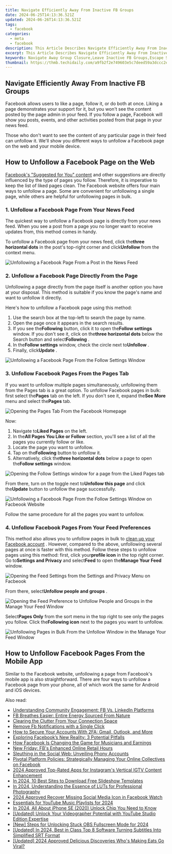 ```yaml
---
title: Navigate Efficiently Away From Inactive FB Groups
date: 2024-06-25T14:13:36.521Z
updated: 2024-06-26T14:13:36.521Z
tags:
  - facebook
categories:
  - meta
  - facebook
description: This Article Describes Navigate Efficiently Away From Inactive FB Groups
excerpt: This Article Describes Navigate Efficiently Away From Inactive FB Groups
keywords: Navigate Away Group Closure,Leave Inactive FB Groups,Escape Stale Facebook Clubs,Exit Dormant FB Communities,Disconnect Unused FB Sessions,Break Free From Idle Fb Groups,Forget Inert FB Pages
thumbnail: https://thmb.techidaily.com/a9fb2f2e749603e5c7deed59a3dccc2eb82bb973e6c7211350802c91feadcdaf.jpg
---
```


## Navigate Efficiently Away From Inactive FB Groups

 Facebook allows users to like a page, follow it, or do both at once. Liking a page demonstrates your support for it, but you won't see the content posted by the page admin in your feed. If you follow a page, Facebook will show you posts, events, and other activities posted from that page in your news feed.

 Those who don't want to see the content of any particular page in their feed can unfollow it. We'll show you different ways to unfollow a Facebook page on the web and your mobile device.

## How to Unfollow a Facebook Page on the Web

[Facebook's "Suggested for You" content](https://www.makeuseof.com/facebook-suggested-for-you-explained/) and other suggestions are directly influenced by the type of pages you follow. Therefore, it is imperative to keep the list of liked pages clean. The Facebook website offers four main ways to unfollow a page. Some are convenient for unfollowing a single page, while others are helpful for unfollowing pages in bulk.

### 1\. Unfollow a Facebook Page From Your News Feed

 The quickest way to unfollow a Facebook page is directly from your news feed. When you see a post from a page you no longer want to receive updates from, this method comes in handy.

 To unfollow a Facebook page from your news feed, click the**three horizontal dots** in the post's top-right corner and click**Unfollow <pagename>** from the context menu.

![Unfollowing a Facebook Page From a Post in the News Feed](https://static1.makeuseofimages.com/wordpress/wp-content/uploads/2023/10/1-unfollowing-a-facebook-page-from-a-post-in-the-news-feed.jpg)

### 2\. Unfollow a Facebook Page Directly From the Page

 Unfollowing a page directly from the page itself is another option you have at your disposal. This method is suitable if you know the page's name and want to unfollow it directly.

Here's how to unfollow a Facebook page using this method:

1. Use the search box at the top-left to search the page by name.
2. Open the page once it appears in the search results.
3. If you see the**Following** button, click it to open the**Follow settings** window. If you don't see it, click on the**three horizontal dots** below the Search button and select**Following** .
4. In the**Follow settings** window, check the circle next to**Unfollow** .
5. Finally, click**Update** .

![Unfollowing a Facebook Page From the Follow Settings Window](https://static1.makeuseofimages.com/wordpress/wp-content/uploads/2023/10/2-unfollowing-a-facebook-page-from-the-follow-settings-window.jpg)

### 3\. Unfollow Facebook Pages From the Pages Tab

 If you want to unfollow multiple pages simultaneously, unfollowing them from the Pages tab is a great option. To unfollow Facebook pages in bulk: first select the**Pages** tab on the left. If you don't see it, expand the**See More** menu and select the**Pages** tab.

![Opening the Pages Tab From the Facebook Homepage](https://static1.makeuseofimages.com/wordpress/wp-content/uploads/2023/10/3-opening-the-pages-tab-in-the-facebook-homepage-tab.jpg)

Now:

1. Navigate to**Liked Pages** on the left.
2. In the**All Pages You Like or Follow** section, you'll see a list of all the pages you currently follow or like.
3. Locate the page you want to unfollow.
4. Tap on the**Following** button to unfollow it.
5. Alternatively, click the**three horizontal dots** below a page to open the**Follow settings** window.

![Opening the Follow Settings window for a page from the Liked Pages tab](https://static1.makeuseofimages.com/wordpress/wp-content/uploads/2023/10/4-opening-the-follow-settings-window-for-a-page-in-the-liked-pages-window.jpg)

 From there, turn on the toggle next to**Unfollow this page** and click the**Update** button to unfollow the page successfully.

![Unfollowing a Facebook Page From the Follow Settings Window on Facbeook Website](https://static1.makeuseofimages.com/wordpress/wp-content/uploads/2023/10/unfollowing-a-facebook-page-from-the-follow-settings-window-on-facbeook-website.jpg)

Follow the same procedure for all the pages you want to unfollow.

### 4\. Unfollow Facebook Pages From Your Feed Preferences

 This method also allows you to unfollow pages in bulk to [clean up your Facebook account](https://www.makeuseof.com/ways-to-clean-up-facebook-account/) . However, compared to the above, unfollowing several pages at once is faster with this method. Follow these steps to unfollow pages using this method: first, click your**profile icon** in the top right corner. Go to**Settings and Privacy** and select**Feed** to open the**Manage Your Feed** window.

![Opening the Feed Settings from the Settings and Privacy Menu on Facbeook](https://static1.makeuseofimages.com/wordpress/wp-content/uploads/2023/10/6-opening-the-feed-settings-from-the-settings-and-privacy-window-on-facbeook.jpg)

 From there, select**Unfollow people and groups** .

![Opening the Feed Preference to Unfollow People and Groups in the Manage Your Feed Window](https://static1.makeuseofimages.com/wordpress/wp-content/uploads/2023/10/7-opening-the-feed-preference-to-unfollow-people-and-groups-in-the-manage-your-feed-window.jpg)

 Select**Pages Only** from the sort menu in the top right to see only the pages you follow. Click the**Following icon** next to the pages you want to unfollow.

![Unfollowing Pages in Bulk From the Unfollow Window in the Manage Your Feed Window](https://static1.makeuseofimages.com/wordpress/wp-content/uploads/2023/10/8-unfollowing-pages-in-bulk-from-the-unfollow-window-in-the-manage-your-feed-window.jpg)

## How to Unfollow Facebook Pages From the Mobile App

 Similar to the Facebook website, unfollowing a page from Facebook's mobile app is also straightforward. There are four ways to unfollow a Facebook page from your phone, all of which work the same for Android and iOS devices.


<ins class="adsbygoogle"
     style="display:block"
     data-ad-format="autorelaxed"
     data-ad-client="ca-pub-7571918770474297"
     data-ad-slot="1223367746"></ins>



<ins class="adsbygoogle"
     style="display:block"
     data-ad-client="ca-pub-7571918770474297"
     data-ad-slot="8358498916"
     data-ad-format="auto"
     data-full-width-responsive="true"></ins>

<span class="atpl-alsoreadstyle">Also read:</span>
<div><ul>
<li><a href="https://facebook.techidaily.com/understanding-community-engagement-fb-vs-linkedin-platforms/"><u>Understanding Community Engagement: FB Vs. LinkedIn Platforms</u></a></li>
<li><a href="https://facebook.techidaily.com/fb-breathes-easier-entire-energy-sourced-from-nature/"><u>FB Breathes Easier: Entire Energy Sourced From Nature</u></a></li>
<li><a href="https://facebook.techidaily.com/clearing-the-clutter-from-your-connection-space/"><u>Clearing the Clutter From Your Connection Space</u></a></li>
<li><a href="https://facebook.techidaily.com/remove-fb-notifications-with-a-single-click/"><u>Remove Fb Notifications with a Single Click</u></a></li>
<li><a href="https://facebook.techidaily.com/how-to-secure-your-accounts-with-2fa-gmail-outlook-and-more/"><u>How to Secure Your Accounts With 2FA: Gmail, Outlook, and More</u></a></li>
<li><a href="https://facebook.techidaily.com/exploring-facebooks-new-reality-3-potential-pitfalls/"><u>Exploring Facebook’s New Reality: 3 Potential Pitfalls</u></a></li>
<li><a href="https://facebook.techidaily.com/how-facebook-is-changing-the-game-for-musicians-and-earnings/"><u>How Facebook Is Changing the Game for Musicians and Earnings</u></a></li>
<li><a href="https://facebook.techidaily.com/new-friday-fbs-enhanced-online-retail-hours/"><u>New Friday: FB's Enhanced Online Retail Hours</u></a></li>
<li><a href="https://facebook.techidaily.com/sleuthing-in-the-social-web-unveiling-phony-accounts/"><u>Sleuthing in the Social Web: Unveiling Phony Accounts</u></a></li>
<li><a href="https://facebook.techidaily.com/pivotal-platform-policies-strategically-managing-your-online-collectives-on-facebook/"><u>Pivotal Platform Policies: Strategically Managing Your Online Collectives on Facebook</u></a></li>
<li><a href="https://instagram-videos.techidaily.com/2024-approved-top-rated-apps-for-instagrams-vertical-igtv-content-enhancement/"><u>2024 Approved  Top-Rated Apps for Instagram's Vertical IGTV Content Enhancement</u></a></li>
<li><a href="https://extra-tips.techidaily.com/in-2024-10-best-sites-to-download-free-slideshow-templates/"><u>In 2024, 10 Best Sites to Download Free Slideshow Templates</u></a></li>
<li><a href="https://some-guidance.techidaily.com/in-2024-understanding-the-essence-of-luts-for-professional-photography/"><u>In 2024, Understanding the Essence of LUTs for Professional Photography</u></a></li>
<li><a href="https://facebook-video-files.techidaily.com/2024-approved-recover-missing-social-media-icon-in-facebook-watch/"><u>2024 Approved  Recover Missing Social Media Icon in Facebook Watch</u></a></li>
<li><a href="https://youtube-videos.techidaily.com/essentials-for-youtube-music-playlists-for-2024/"><u>Essentials for YouTube Music Playlists for 2024</u></a></li>
<li><a href="https://sim-unlock.techidaily.com/in-2024-all-about-iphone-se-2020-unlock-chip-you-need-to-know-by-drfone-ios/"><u>In 2024, All About iPhone SE (2020) Unlock Chip You Need to Know</u></a></li>
<li><a href="https://youtube-lab.techidaily.com/ed-unlock-your-videographer-potential-with-youtube-studio-edition-expertise/"><u>[Updated] Unlock Your Videographer Potential with YouTube Studio Edition Expertise</u></a></li>
<li><a href="https://visual-screen-recording.techidaily.com/new-steps-for-unlocking-stuck-obs-fullscreen-mode-for-2024/"><u>[New] Steps for Unlocking Stuck OBS Fullscreen Mode for 2024</u></a></li>
<li><a href="https://fox-access.techidaily.com/updated-in-2024-best-in-class-top-8-software-turning-subtitles-into-simplified-srt-format/"><u>[Updated] In 2024, Best in Class  Top 8 Software Turning Subtitles Into Simplified SRT Format</u></a></li>
<li><a href="https://tiktok-video-recordings.techidaily.com/updated-2024-approved-delicious-discoveries-whos-making-eats-go-viral/"><u>[Updated] 2024 Approved  Delicious Discoveries  Who's Making Eats Go Viral?</u></a></li>
</ul></div>

